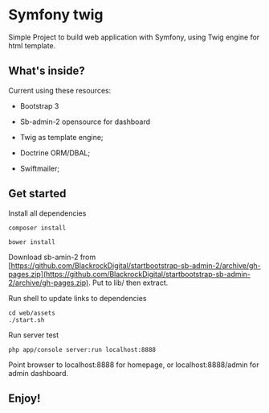 Symfony twig
============

Simple Project to build web application with Symfony, using Twig engine for html template.

What's inside?
--------------

Current using these resources:

  * Bootstrap 3

  * Sb-admin-2 opensource for dashboard

  * Twig as template engine;

  * Doctrine ORM/DBAL;

  * Swiftmailer;

Get started
-----------

Install all dependencies

```
composer install

bower install
```

Download sb-amin-2 from [https://github.com/BlackrockDigital/startbootstrap-sb-admin-2/archive/gh-pages.zip](https://github.com/BlackrockDigital/startbootstrap-sb-admin-2/archive/gh-pages.zip).
Put to lib/ then extract.

Run shell to update links to dependencies

```
cd web/assets
./start.sh
```

Run server test

```
php app/console server:run localhost:8888
```

Point browser to localhost:8888 for homepage, or localhost:8888/admin for admin dashboard.

Enjoy!
------